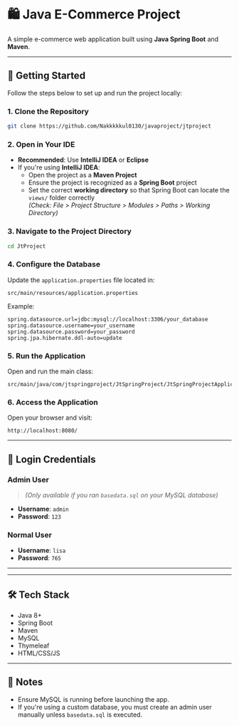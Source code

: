 
# 🛍️ Java E-Commerce Project

A simple e-commerce web application built using **Java Spring Boot** and **Maven**.

---

## 🚀 Getting Started

Follow the steps below to set up and run the project locally:

### 1. Clone the Repository
```bash
git clone https://github.com/Nakkkkkul0130/javaproject/jtproject
```

### 2. Open in Your IDE
- **Recommended**: Use **IntelliJ IDEA** or **Eclipse**
- If you're using **IntelliJ IDEA**:
  - Open the project as a **Maven Project**
  - Ensure the project is recognized as a **Spring Boot** project
  - Set the correct **working directory** so that Spring Boot can locate the `views/` folder correctly  
    *(Check: File > Project Structure > Modules > Paths > Working Directory)*

### 3. Navigate to the Project Directory
```bash
cd JtProject
```

### 4. Configure the Database
Update the `application.properties` file located in:
```
src/main/resources/application.properties
```
Example:
```properties
spring.datasource.url=jdbc:mysql://localhost:3306/your_database
spring.datasource.username=your_username
spring.datasource.password=your_password
spring.jpa.hibernate.ddl-auto=update
```

### 5. Run the Application
Open and run the main class:

```
src/main/java/com/jtspringproject/JtSpringProject/JtSpringProjectApplication.java
```

### 6. Access the Application
Open your browser and visit:
```
http://localhost:8080/
```

---

## 🔐 Login Credentials

### Admin User
> *(Only available if you ran `basedata.sql` on your MySQL database)*  
- **Username**: `admin`  
- **Password**: `123`

### Normal User
- **Username**: `lisa`  
- **Password**: `765`

---

---

## 🛠 Tech Stack
- Java 8+
- Spring Boot
- Maven
- MySQL
- Thymeleaf
- HTML/CSS/JS

---

## 📌 Notes
- Ensure MySQL is running before launching the app.
- If you're using a custom database, you must create an admin user manually unless `basedata.sql` is executed.
